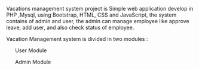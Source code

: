 Vacations management system project  is Simple web application develop in PHP ,Mysql, using Bootstrap, HTML, CSS and JavaScript, the system contains of admin and user, the admin can manage employee like approve leave, add user, and also check status of employee.


Vacation Management system is divided in two modules :

<ul> User Module </ul>
<ul> Admin Module </ul>

